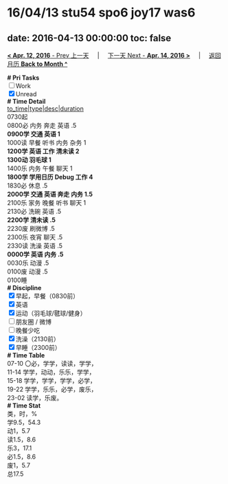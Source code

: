 # 16/04/13 stu54 spo6 joy17 was6

date: 2016-04-13 00:00:00
toc: false
---
[**< Apr. 12, 2016** - Prev 上一天](/lifelogs/2016/04/d12.html) &nbsp; &nbsp; | &nbsp; &nbsp; [下一天 Next - **Apr. 14, 2016 >**](/lifelogs/2016/04/d14.html) &nbsp; &nbsp; |  &nbsp; &nbsp; [返回月历 **Back to Month ^**](/lifelogs/2016/04/index.html)
<br/><div><b># Pri Tasks</b></div><div><input type="checkbox"/>Work</div><div><input checked="true" type="checkbox"/>Unread</div><div><b># Time Detail</b></div><div><u>to_time|type|desc|duration</u></div><div>0730起</div><div>0800必 内务 奔走 英语 .5</div><div><b>0900学 交通 英语 1</b></div><div>1000读 早餐 听书 内务 杂务 1</div><div><b>1200学 英语 工作 清未读 2</b></div><div><b>1300动 羽毛球 1</b></div><div>1400乐 内务 午餐 聊天 1</div><div><b>1800学 学用日历 Debug 工作 4</b></div><div>1830必 休息 .5</div><div><b>2000学 交通 英语 奔走 内务 1.5</b></div><div>2100乐 家务 晚餐 听书 聊天 1</div><div>2130必 洗碗 英语 .5</div><div><b>2200学 清未读 .5</b></div><div>2230废 刷微博 .5</div><div>2300乐 夜宵 聊天 .5</div><div>2330读 洗澡 英语 .5</div><div><b>0000学 英语 内务 .5</b></div><div>0030乐 动漫 .5</div><div>0100废 动漫 .5</div><div>0100睡</div><div><b># Discipline</b></div><div><input checked="true" type="checkbox"/>早起，早餐（0830前）</div><div><input checked="true" type="checkbox"/>英语</div><div><input checked="true" type="checkbox"/>运动（羽毛球/毽球/健身）</div><div><input type="checkbox"/>朋友圈 / 微博</div><div><input type="checkbox"/>晚餐少吃</div><div><input checked="true" type="checkbox"/>洗澡（2130前）</div><div><input checked="true" type="checkbox"/>早睡（2300前）</div><div><b># Time Table</b></div><div>07-10 〇必，学学，读读，学学，</div><div>11-14 学学，动动，乐乐，学学，</div><div>15-18 学学，学学，学学，必学，</div><div>19-22 学学，乐乐，必学，废乐，</div><div>23-02 读学，乐废。</div><div><b># Time Stat</b></div><div>类，时，%</div><div>学9.5，54.3</div><div>动1，5.7</div><div>读1.5，8.6</div><div>乐3，17.1</div><div>必1.5，8.6</div><div>废1，5.7</div><div>总17.5</div>
